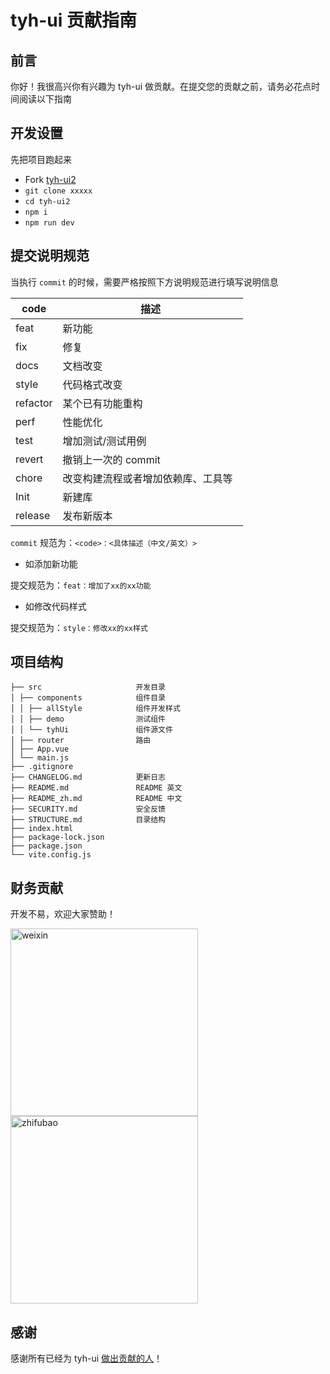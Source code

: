 # tyh-ui 贡献指南

## 前言

你好！我很高兴你有兴趣为 tyh-ui 做贡献。在提交您的贡献之前，请务必花点时间阅读以下指南

## 开发设置

先把项目跑起来

- Fork [tyh-ui2](https://github.com/Tyh2001/tyh-ui2)
- `git clone xxxxx`
- `cd tyh-ui2`
- `npm i`
- `npm run dev`

## 提交说明规范

当执行 `commit` 的时候，需要严格按照下方说明规范进行填写说明信息

| code     | 描述                                 |
| -------- | ------------------------------------ |
| feat     | 新功能                               |
| fix      | 修复                                 |
| docs     | 文档改变                             |
| style    | 代码格式改变                         |
| refactor | 某个已有功能重构                     |
| perf     | 性能优化                             |
| test     | 增加测试/测试用例                    |
| revert   | 撤销上一次的 commit                  |
| chore    | 改变构建流程或者增加依赖库、工具等   |
| Init     | 新建库                               |
| release  | 发布新版本                           |

`commit` 规范为：`<code>：<具体描述（中文/英文）>`

- 如添加新功能

提交规范为：`feat：增加了xx的xx功能`

- 如修改代码样式

提交规范为：`style：修改xx的xx样式`

## 项目结构

```
├── src                     开发目录
│ ├── components            组件目录
│ │ ├── allStyle            组件开发样式
│ │ ├── demo                测试组件
│ │ └── tyhUi               组件源文件
│ ├── router                路由
│ ├── App.vue
│ └── main.js
├── .gitignore
├── CHANGELOG.md            更新日志
├── README.md               README 英文
├── README_zh.md            README 中文
├── SECURITY.md             安全反馈
├── STRUCTURE.md            目录结构
├── index.html
├── package-lock.json
├── package.json
└── vite.config.js
```

## 财务贡献

开发不易，欢迎大家赞助！

<img width="300px" align="center" src="https://tianyuhao.cn/images/tyh-ui/weixin.jpg" alt="weixin"><img width="300px" align="center" src="https://tianyuhao.cn/images/tyh-ui/zhifubao.jpg" alt="zhifubao">

## 感谢

感谢所有已经为 tyh-ui <a href="https://github.com/Tyh2001/tyh-ui2/graphs/contributors">做出贡献的人</a>！

